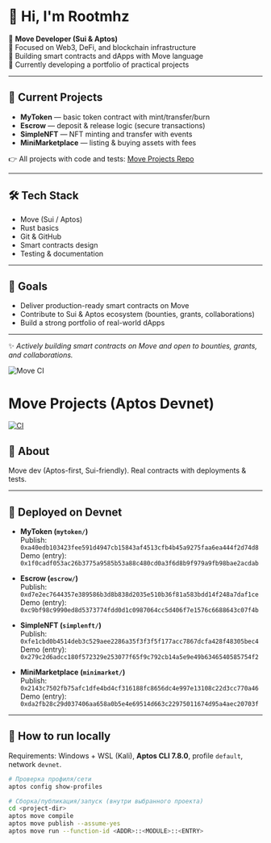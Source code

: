 # 👋 Hi, I'm Rootmhz

🚀 **Move Developer (Sui & Aptos)**  
🔹 Focused on Web3, DeFi, and blockchain infrastructure  
🔹 Building smart contracts and dApps with Move language  
🔹 Currently developing a portfolio of practical projects  

---

## 📂 Current Projects
- **MyToken** — basic token contract with mint/transfer/burn  
- **Escrow** — deposit & release logic (secure transactions)  
- **SimpleNFT** — NFT minting and transfer with events  
- **MiniMarketplace** — listing & buying assets with fees  

👉 All projects with code and tests: [Move Projects Repo](https://github.com/yourusername/move-projects)

---

## 🛠 Tech Stack
- Move (Sui / Aptos)
- Rust basics
- Git & GitHub
- Smart contracts design
- Testing & documentation

---

## 🎯 Goals
- Deliver production-ready smart contracts on Move  
- Contribute to Sui & Aptos ecosystem (bounties, grants, collaborations)  
- Build a strong portfolio of real-world dApps  

---
✨ *Actively building smart contracts on Move and open to bounties, grants, and collaborations.*

![Move CI](https://github.com/root28root/move-projects/actions/workflows/move-ci.yml/badge.svg)



# Move Projects (Aptos Devnet)

[![CI](https://github.com/root28root/move-projects/actions/workflows/move-ci.yml/badge.svg?branch=main)](https://github.com/root28root/move-projects/actions/workflows/move-ci.yml)

## 👋 About
Move dev (Aptos-first, Sui-friendly). Real contracts with deployments & tests.

---

## 🚀 Deployed on Devnet
- **MyToken (`mytoken/`)**  
  Publish: `0xa40edb103423fee591d4947cb15843af4513cfb4b45a9275faa6ea444f2d74d8`  
  Demo (entry): `0x1f0cadf053ac26b3775a9585b53a88c480cd0a3f6d8b9f979a9fb98bae2acdab`

- **Escrow (`escrow/`)**  
  Publish: `0xd7e2ec7644357e389586b3d8b838d2035e510b36f81a583bdd14f248a7daf1ce`  
  Demo (entry): `0xc9bf98c9990ed8d5373774fdd0d1c0987064cc5d406f7e1576c6688643c07f4b`

- **SimpleNFT (`simplenft/`)**  
  Publish: `0xfe1cbd0b4514deb3c529aee2286a35f3f3f5f177acc7867dcfa428f48305bec4`  
  Demo (entry): `0x279c2d6adcc180f572329e253077f65f9c792cb14a5e9e49b6346540585754f2`

- **MiniMarketplace (`minimarket/`)**  
  Publish: `0x2143c7502fb75afc1dfe4bd4cf316188fc8656dc4e997e13108c22d3cc770a46`  
  Demo (entry): `0xda2fb28c29d037406aa658a0b5e4e69514d663c22975011674d95a4aec20703f`

---

## 🧪 How to run locally
Requirements: Windows + WSL (Kali), **Aptos CLI 7.8.0**, profile `default`, network `devnet`.

```bash
# Проверка профиля/сети
aptos config show-profiles

# Сборка/публикация/запуск (внутри выбранного проекта)
cd <project-dir>
aptos move compile
aptos move publish --assume-yes
aptos move run --function-id <ADDR>::<MODULE>::<ENTRY>
